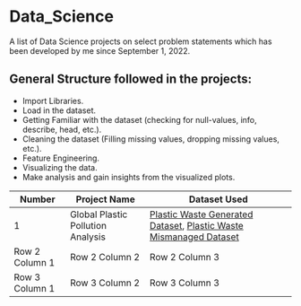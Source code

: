 # Data_Science
A list of Data Science projects on select problem statements which has been developed by me since September 1, 2022.
## General Structure followed in the projects:
* Import Libraries.
* Load in the dataset.
* Getting Familiar with the dataset (checking for null-values, info, describe, head, etc.).
* Cleaning the dataset (Filling missing values, dropping missing values, etc.).
* Feature Engineering.
* Visualizing the data.
* Make analysis and gain insights from the visualized plots.


| Number | Project Name | Dataset Used |
| --------------- | --------------- | --------------- |
| 1  | Global Plastic Pollution Analysis | [Plastic Waste Generated Dataset](https://gist.githubusercontent.com/Adarsh0047/dd11552879bab96a3b255a2057f7670c/raw/bb4de333bc1e57afb7ccf7c7846fd7092603ad67/per-capita-plastic-waste-vs-gdp-per-capita.csv), [Plastic Waste Mismanaged Dataset](https://gist.githubusercontent.com/Adarsh0047/dd11552879bab96a3b255a2057f7670c/raw/bb4de333bc1e57afb7ccf7c7846fd7092603ad67/per-capita-mismanaged-plastic-waste-vs-gdp-per-capita.csv) |
| Row 2 Column 1 | Row 2 Column 2 | Row 2 Column 3 |
| Row 3 Column 1 | Row 3 Column 2 | Row 3 Column 3 |
